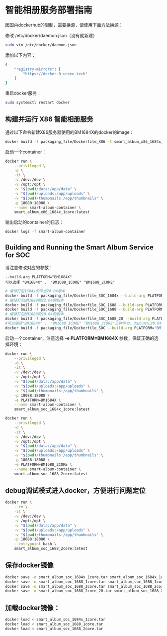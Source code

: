 # 智能相册服务部署指南
因国内dockerhub的限制，需要换源，请使用下面方法换源：

修改 /etc/docker/daemon.json（没有就新建）
```bash
sudo vim /etc/docker/daemon.json
```
添加以下内容：
```bash
{
    "registry-mirrors": [
        "https://docker-0.unsee.tech"
    ]
}
```
重启docker服务：
```bash
sudo systemctl restart docker
```
## 构建并运行 X86 智能相册服务
通过以下命令新建X86服务器使用的BM1684X的docker的image：
```bash
docker build -f packaging_file/Dockerfile_X86 -t smart_album_x86_1684x_1core:latest .
```
启动一个container：
```bash
docker run \
    --privileged \
    -d \
    -it \
    -v /dev:/dev \
    -v /opt:/opt \
    -v "$(pwd)/data:/app/data" \
    -v "$(pwd)/uploads:/app/uploads" \
    -v "$(pwd)/thumbnails:/app/thumbnails" \
    -p 18080:18088 \
    --name smart-album-container \
    smart_album_x86_1684x_1core:latest
```
输出启动的container的日志：
```bash
docker logs -f smart-album-container
```
## Building and Running the Smart Album Service for SOC
请注意修改对应的参数：
```
--build-arg PLATFORM="BM1684X"
可以选择 "BM1684X" 、 "BM1688_1CORE" "BM1688_2CORE"
```

```bash
# 编译打包1684x的平台20.04版本
docker build -f packaging_file/Dockerfile_SOC_1684x --build-arg PLATFORM="BM1684X" -t smart_album_soc_1684x_1core:latest . 
# 编译打包BM1688的22.04的版本
docker build -f packaging_file/Dockerfile_SOC_1688 --build-arg PLATFORM="BM1688_1CORE" -t smart_album_soc_1688_1core:latest . 
docker build -f packaging_file/Dockerfile_SOC_1688 --build-arg PLATFORM="BM1688_2CORE" -t smart_album_soc_1688_2core:latest . 
# 编译打包BM1688的20.04的版本
docker build -f packaging_file/Dockerfile_SOC_1688_20 --build-arg PLATFORM="BM1688_2CORE" -t smart_album_soc_1688_2core:latest . 
#可以编译"BM1684X" 、 "BM1688_1CORE" "BM1688_2CORE"三种平台，为ubuntu20.04版本
docker build -f packaging_file/Dockerfile_SOC --build-arg PLATFORM="BM1688_2CORE" -t smart_album_soc_1688_2core_20:latest . 
```

启动一个container，注意选择 **-e PLATFORM=BM1684X** 参数，保证正确的选择环境：
```bash
docker run \
    --privileged \
    -d \
    -it \
    -v /dev:/dev \
    -v /opt:/opt \
    -v "$(pwd)/data:/app/data" \
    -v "$(pwd)/uploads:/app/uploads" \
    -v "$(pwd)/thumbnails:/app/thumbnails" \
    -p 18088:18088 \
    -e PLATFORM=BM1684X \
    --name smart-album-container \
    smart_album_soc_1684x_1core:latest
```

```bash
docker run \
    --privileged \
    -d \
    -it \
    -v /dev:/dev \
    -v /opt:/opt \
    -v "$(pwd)/data:/app/data" \
    -v "$(pwd)/uploads:/app/uploads" \
    -v "$(pwd)/thumbnails:/app/thumbnails" \
    -p 18088:18088 \
    -e PLATFORM=BM1688_2CORE \
    --name smart-album-container \
    smart_album_soc_1688_2core:latest
```

## debug调试模式进入docker，方便进行问题定位
```bash
docker run \
    --rm \
    -it \
    -v /dev:/dev \
    -v /opt:/opt \
    -v "$(pwd)/data:/app/data" \
    -v "$(pwd)/uploads:/app/uploads" \
    -v "$(pwd)/thumbnails:/app/thumbnails" \
    -p 18088:18088 \
    --entrypoint bash \
    smart_album_soc_1688_2core:latest
```



## 保存docker镜像
```bash
docker save -o smart_album_soc_1684x_1core.tar smart_album_soc_1684x_1core:latest
docker save -o smart_album_soc_1688_1core.tar smart_album_soc_1688_1core:latest
docker save -o smart_album_soc_1688_2core.tar smart_album_soc_1688_2core:latest
docker save -o smart_album_soc_1688_2core_20.tar smart_album_soc_1688_2core_20:latest
```

## 加载docker镜像：
```bash
docker load < smart_album_soc_1684x_1core.tar
docker load < smart_album_soc_1688_1core.tar
docker load < smart_album_soc_1688_2core.tar
```